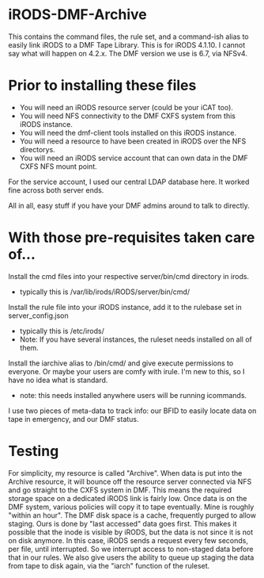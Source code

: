 # iRODS-DMF-Archive
This contains the command files, the rule set, and a command-ish alias to easily link iRODS to a DMF Tape Library.
This is for iRODS 4.1.10. I cannot say what will happen on 4.2.x.
The DMF version we use is 6.7, via NFSv4. 


# Prior to installing these files
* You will need an iRODS resource server (could be your iCAT too).
* You will need NFS connectivity to the DMF CXFS system from this iRODS instance.
* You will need the dmf-client tools installed on this iRODS instance.
* You will need a resource to have been created in iRODS over the NFS directorys.
* You will need an iRODS service account that can own data in the DMF CXFS NFS mount point. 

For the service account, I used our central LDAP database here. It worked fine across both server ends.

All in all, easy stuff if you have your DMF admins around to talk to directly.

# With those pre-requisites taken care of...
Install the cmd files into your respective server/bin/cmd directory in irods.
 - typically this is /var/lib/irods/iRODS/server/bin/cmd/
 
Install the rule file into your iRODS instance, add it to the rulebase set in server_config.json
 - typically this is /etc/irods/
 - Note: If you have several instances, the ruleset needs installed on all of them. 
 
 Install the iarchive alias to /bin/cmd/ and give execute permissions to everyone. 
 Or maybe your users are comfy with irule. I'm new to this, so I have no idea what is standard.
  - note: this needs installed anywhere users will be running icommands.
  
  I use two pieces of meta-data to track info:  our BFID to easily locate data on tape in emergency, and our DMF status.
 
# Testing
For simplicity, my resource is called "Archive". When data is put into the Archive resource, it will bounce off the resource server connected via NFS and go straight to the CXFS system in DMF. This means the required storage space on a dedicated iRODS link is fairly low. Once data is on the DMF system, various policies will copy it to tape eventually. Mine is roughly "within an hour". The DMF disk space is a cache, frequently purged to allow staging. Ours is done by "last accessed" data goes first. This makes it possible that the inode is visible by iRODS, but the data is not since it is not on disk anymore. In this case, iRODS sends a request every few seconds, per file, until interrupted. So we interrupt access to non-staged data before that in our rules. We also give users the ability to queue up staging the data from tape to disk again, via the "iarch" function of the ruleset.
